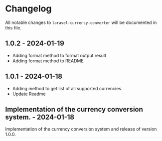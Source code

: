 # Changelog

All notable changes to `laravel-currency-converter` will be documented in this file.

## 1.0.2 - 2024-01-19

- Adding format method to format output result
- Adding format method to README

## 1.0.1 - 2024-01-18

- Adding method to get list of all supported currencies.
- Update Readme

## Implementation of the currency conversion system. - 2024-01-18

Implementation of the currency conversion system and release of version 1.0.0.
